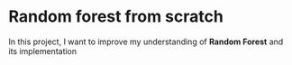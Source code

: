 #             Random forest from scratch

In this project, I want to improve my understanding of __Random Forest__ and its implementation
